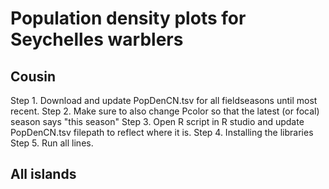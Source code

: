 # Population density plots for Seychelles warblers

## Cousin 
Step 1. Download and update PopDenCN.tsv for all fieldseasons until most recent. 
Step 2. Make sure to also change Pcolor so that the latest (or focal) season says "this season"
Step 3. Open R script in R studio and update PopDenCN.tsv filepath to reflect where it is. 
Step 4. Installing the libraries
Step 5. Run all lines.

## All islands
